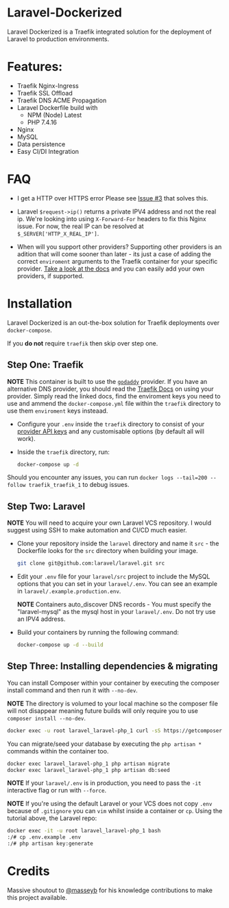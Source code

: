 # Laravel-Dockerized
Laravel Dockerized is a Traefik integrated solution for the deployment of Laravel to production environments.

# Features:

- Traefik Nginx-Ingress
- Traefik SSL Offload
- Traefik DNS ACME Propagation
- Laravel Dockerfile build with
    - NPM (Node) Latest
    - PHP 7.4.16
- Nginx
- MySQL
- Data persistence
- Easy CI/DI Integration

# FAQ

- I get a HTTP over HTTPS error
  Please see [Issue #3](https://github.com/Kyle-Jeynes/Laravel-Dockerized/issues/3) that solves this.
  
- Laravel `$request->ip()` returns a private IPV4 address and not the real ip.
  We're looking into using `X-Forward-For` headers to fix this Nginx issue. For now, the real IP can be resolved at `$_SERVER['HTTP_X_REAL_IP']`.
  
- When will you support other providers?
  Supporting other providers is an adition that will come sooner than later - its just a case of adding the correct `enviroment` arguments to the Traefik container for your specific provider. [Take a look at the docs](https://doc.traefik.io/traefik/v2.0/https/acme/#providers) and you can easily add your own providers, if supported.

# Installation

Laravel Dockerized is an out-the-box solution for Traefik deployments over `docker-compose`.

If you **do not** require `traefik` then skip over step one.

## Step One: Traefik

**NOTE** This container is built to use the [`godaddy`](https://uk.godaddy.com/) provider. If you have an alternative DNS provider, you should read the [Traefik Docs](https://doc.traefik.io/traefik/v2.0/https/acme/#providers) on using your provider. Simply read the linked docs, find the enviroment keys you need to use and ammend the `docker-compose.yml` file within the `traefik` directory to use them `enviroment` keys insteaad.

- Configure your `.env` inside the `traefik` directory to consist of your [provider API keys](https://developer.godaddy.com/keys) and any customisable options (by default all will work).


- Inside the `traefik` directory, run:
  ```bash
  docker-compose up -d
  ```

Should you encounter any issues, you can run `docker logs --tail=200 --follow traefik_traefik_1` to debug issues.

## Step Two: Laravel

**NOTE** You will need to acquire your own Laravel VCS repository. I would suggest using SSH to make automation and CI/CD much easier.

- Clone your repository inside the `laravel` directory and name it `src` - the Dockerfile looks for the `src` directory when building your image.
  ```bash
  git clone git@github.com:laravel/laravel.git src
  ```

- Edit your `.env` file for your `laravel/src` project to include the MySQL options that you can set in your `laravel/.env`. You can see an example in `laravel/.example.production.env`.

  **NOTE** Containers auto_discover DNS records - You must specify the "laravel-mysql" as the mysql host in your `laravel/.env`. Do not try use an IPV4 address.


- Build your containers by running the following command:
  ```bash
  docker-compose up -d --build
  ```
  
## Step Three: Installing dependencies & migrating

You can install Composer within your container by executing the composer install command and then run it with `--no-dev`.

**NOTE** The directory is volumed to your local machine so the composer file will not disappear meaning future builds will only require
you to use `composer install --no-dev`.

```bash
docker exec -u root laravel_laravel-php_1 curl -sS https://getcomposer.org/installer | php -- --install-dir=/usr/local/bin --filename=composer && composer install --no-dev
```

You can migrate/seed your database by executing the `php artisan *` commands within the container too.

```bash
docker exec laravel_laravel-php_1 php artisan migrate
docker exec laravel_laravel-php_1 php artisan db:seed
```

**NOTE** If your `laravel/.env` is in production, you need to pass the `-it` interactive flag or run with `--force`. 

**NOTE** If you're using the default Laravel or your VCS does not copy `.env` because of `.gitignore` you can `vim` whilst inside a container or `cp`. Using the tutorial above, the Laravel repo:

```bash
docker exec -it -u root laravel_laravel-php_1 bash
:/# cp .env.example .env
:/# php artisan key:generate
```
# Credits

Massive shoutout to [@masseyb](https://blog.lazybit.ch/) for his knowledge contributions to make this project available.
